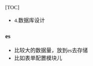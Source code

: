 <span  style="font-family: Simsun,serif; font-size: 17px; ">

[TOC]

- 4.数据库设计

### es

- 比较大的数据量，放到es去存储
- 比如表单配置模块儿

</span>